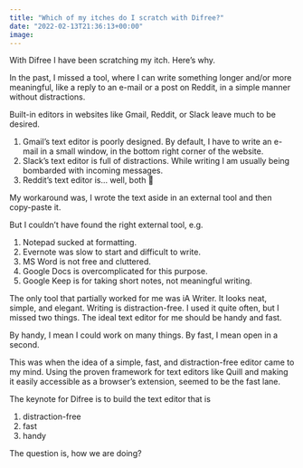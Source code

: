 ```yaml
---
title: "Which of my itches do I scratch with Difree?"
date: "2022-02-13T21:36:13+00:00"
image:
---
```


With Difree I have been scratching my itch. Here’s why.

In the past, I missed a tool, where I can write something longer and/or more meaningful, like a reply to an e-mail or a post on Reddit, in a simple manner without distractions.

Built-in editors in websites like Gmail, Reddit, or Slack leave much to be desired.

1. Gmail’s text editor is poorly designed. By default, I have to write an e-mail in a small window, in the bottom right corner of the website.
2. Slack’s text editor is full of distractions. While writing I am usually being bombarded with incoming messages.
3. Reddit’s text editor is… well, both 🙂

My workaround was, I wrote the text aside in an external tool and then copy-paste it.

But I couldn’t have found the right external tool, e.g.

1. Notepad sucked at formatting.
2. Evernote was slow to start and difficult to write.
3. MS Word is not free and cluttered.
4. Google Docs is overcomplicated for this purpose.
5. Google Keep is for taking short notes, not meaningful writing.

The only tool that partially worked for me was iA Writer. It looks neat, simple, and elegant. Writing is distraction-free. I used it quite often, but I missed two things. The ideal text editor for me should be handy and fast.

By handy, I mean I could work on many things. By fast, I mean open in a second.

This was when the idea of a simple, fast, and distraction-free editor came to my mind. Using the proven framework for text editors like Quill and making it easily accessible as a browser’s extension, seemed to be the fast lane.

The keynote for Difree is to build the text editor that is

1. distraction-free
2. fast
3. handy

The question is, how we are doing?